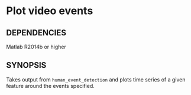 Plot video events
=================

## DEPENDENCIES

Matlab R2014b or higher

## SYNOPSIS

Takes output from `human_event_detection` and plots time series of a given feature around the events specified.
